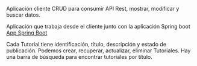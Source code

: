Aplicación cliente CRUD para consumir API Rest, mostrar, modificar y buscar datos.

Aplicación que trabaja desde el cliente junto con la aplicación Spring boot [App Spring Boot](https://github.com/felipeRomeroDev/spring-bot-jpa-postgresql "''")  

Cada Tutorial tiene identificación, título, descripción y estado de publicación.
Podemos crear, recuperar, actualizar, eliminar Tutoriales.
Hay una barra de búsqueda para encontrar tutoriales por título.
